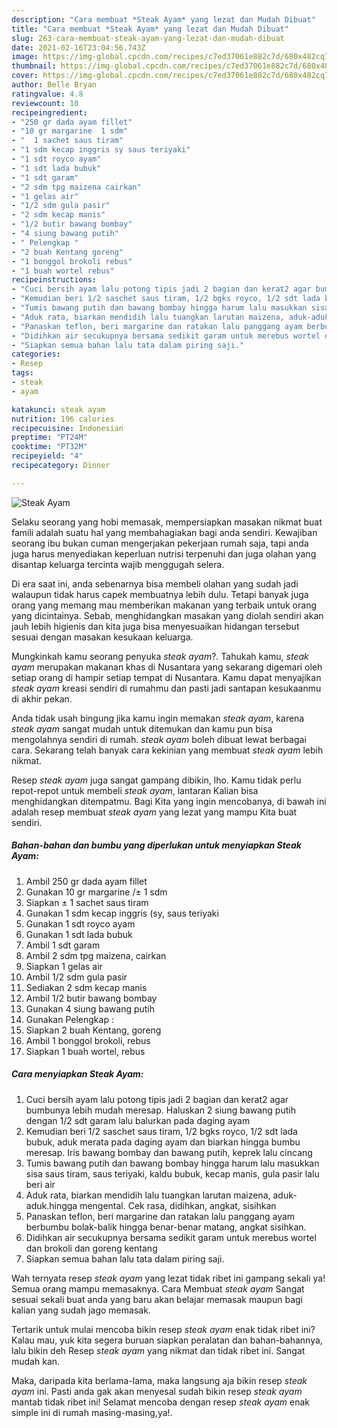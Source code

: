```yaml
---
description: "Cara membuat *Steak Ayam* yang lezat dan Mudah Dibuat"
title: "Cara membuat *Steak Ayam* yang lezat dan Mudah Dibuat"
slug: 263-cara-membuat-steak-ayam-yang-lezat-dan-mudah-dibuat
date: 2021-02-16T23:04:56.743Z
image: https://img-global.cpcdn.com/recipes/c7ed37061e882c7d/680x482cq70/steak-ayam-foto-resep-utama.jpg
thumbnail: https://img-global.cpcdn.com/recipes/c7ed37061e882c7d/680x482cq70/steak-ayam-foto-resep-utama.jpg
cover: https://img-global.cpcdn.com/recipes/c7ed37061e882c7d/680x482cq70/steak-ayam-foto-resep-utama.jpg
author: Belle Bryan
ratingvalue: 4.8
reviewcount: 10
recipeingredient:
- "250 gr dada ayam fillet"
- "10 gr margarine  1 sdm"
- "  1 sachet saus tiram"
- "1 sdm kecap inggris sy saus teriyaki"
- "1 sdt royco ayam"
- "1 sdt lada bubuk"
- "1 sdt garam"
- "2 sdm tpg maizena cairkan"
- "1 gelas air"
- "1/2 sdm gula pasir"
- "2 sdm kecap manis"
- "1/2 butir bawang bombay"
- "4 siung bawang putih"
- " Pelengkap "
- "2 buah Kentang goreng"
- "1 bonggol brokoli rebus"
- "1 buah wortel rebus"
recipeinstructions:
- "Cuci bersih ayam lalu potong tipis jadi 2 bagian dan kerat2 agar bumbunya lebih mudah meresap. Haluskan 2 siung bawang putih dengan 1/2 sdt garam lalu balurkan pada daging ayam"
- "Kemudian beri 1/2 saschet saus tiram, 1/2 bgks royco, 1/2 sdt lada bubuk, aduk merata pada daging ayam dan biarkan hingga bumbu meresap. Iris bawang bombay dan bawang putih, keprek lalu cincang"
- "Tumis bawang putih dan bawang bombay hingga harum lalu masukkan sisa saus tiram, saus teriyaki, kaldu bubuk, kecap manis, gula pasir lalu beri air"
- "Aduk rata, biarkan mendidih lalu tuangkan larutan maizena, aduk-aduk.hingga mengental. Cek rasa, didihkan, angkat, sisihkan"
- "Panaskan teflon, beri margarine dan ratakan lalu panggang ayam berbumbu bolak-balik hingga benar-benar matang, angkat sisihkan."
- "Didihkan air secukupnya bersama sedikit garam untuk merebus wortel dan brokoli dan goreng kentang"
- "Siapkan semua bahan lalu tata dalam piring saji."
categories:
- Resep
tags:
- steak
- ayam

katakunci: steak ayam 
nutrition: 196 calories
recipecuisine: Indonesian
preptime: "PT24M"
cooktime: "PT32M"
recipeyield: "4"
recipecategory: Dinner

---
```



![*Steak Ayam*](https://img-global.cpcdn.com/recipes/c7ed37061e882c7d/680x482cq70/steak-ayam-foto-resep-utama.jpg)

Selaku seorang yang hobi memasak, mempersiapkan masakan nikmat buat famili adalah suatu hal yang membahagiakan bagi anda sendiri. Kewajiban seorang ibu bukan cuman mengerjakan pekerjaan rumah saja, tapi anda juga harus menyediakan keperluan nutrisi terpenuhi dan juga olahan yang disantap keluarga tercinta wajib menggugah selera.

Di era  saat ini, anda sebenarnya bisa membeli olahan yang sudah jadi walaupun tidak harus capek membuatnya lebih dulu. Tetapi banyak juga orang yang memang mau memberikan makanan yang terbaik untuk orang yang dicintainya. Sebab, menghidangkan masakan yang diolah sendiri akan jauh lebih higienis dan kita juga bisa menyesuaikan hidangan tersebut sesuai dengan masakan kesukaan keluarga. 



Mungkinkah kamu seorang penyuka *steak ayam*?. Tahukah kamu, *steak ayam* merupakan makanan khas di Nusantara yang sekarang digemari oleh setiap orang di hampir setiap tempat di Nusantara. Kamu dapat menyajikan *steak ayam* kreasi sendiri di rumahmu dan pasti jadi santapan kesukaanmu di akhir pekan.

Anda tidak usah bingung jika kamu ingin memakan *steak ayam*, karena *steak ayam* sangat mudah untuk ditemukan dan kamu pun bisa mengolahnya sendiri di rumah. *steak ayam* boleh dibuat lewat berbagai cara. Sekarang telah banyak cara kekinian yang membuat *steak ayam* lebih nikmat.

Resep *steak ayam* juga sangat gampang dibikin, lho. Kamu tidak perlu repot-repot untuk membeli *steak ayam*, lantaran Kalian bisa menghidangkan ditempatmu. Bagi Kita yang ingin mencobanya, di bawah ini adalah resep membuat *steak ayam* yang lezat yang mampu Kita buat sendiri.

<!--inarticleads1-->

##### Bahan-bahan dan bumbu yang diperlukan untuk menyiapkan *Steak Ayam*:

1. Ambil 250 gr dada ayam fillet
1. Gunakan 10 gr margarine /± 1 sdm
1. Siapkan  ± 1 sachet saus tiram
1. Gunakan 1 sdm kecap inggris (sy, saus teriyaki
1. Gunakan 1 sdt royco ayam
1. Gunakan 1 sdt lada bubuk
1. Ambil 1 sdt garam
1. Ambil 2 sdm tpg maizena, cairkan
1. Siapkan 1 gelas air
1. Ambil 1/2 sdm gula pasir
1. Sediakan 2 sdm kecap manis
1. Ambil 1/2 butir bawang bombay
1. Gunakan 4 siung bawang putih
1. Gunakan  Pelengkap :
1. Siapkan 2 buah Kentang, goreng
1. Ambil 1 bonggol brokoli, rebus
1. Siapkan 1 buah wortel, rebus




<!--inarticleads2-->

##### Cara menyiapkan *Steak Ayam*:

1. Cuci bersih ayam lalu potong tipis jadi 2 bagian dan kerat2 agar bumbunya lebih mudah meresap. Haluskan 2 siung bawang putih dengan 1/2 sdt garam lalu balurkan pada daging ayam
1. Kemudian beri 1/2 saschet saus tiram, 1/2 bgks royco, 1/2 sdt lada bubuk, aduk merata pada daging ayam dan biarkan hingga bumbu meresap. Iris bawang bombay dan bawang putih, keprek lalu cincang
1. Tumis bawang putih dan bawang bombay hingga harum lalu masukkan sisa saus tiram, saus teriyaki, kaldu bubuk, kecap manis, gula pasir lalu beri air
1. Aduk rata, biarkan mendidih lalu tuangkan larutan maizena, aduk-aduk.hingga mengental. Cek rasa, didihkan, angkat, sisihkan
1. Panaskan teflon, beri margarine dan ratakan lalu panggang ayam berbumbu bolak-balik hingga benar-benar matang, angkat sisihkan.
1. Didihkan air secukupnya bersama sedikit garam untuk merebus wortel dan brokoli dan goreng kentang
1. Siapkan semua bahan lalu tata dalam piring saji.




Wah ternyata resep *steak ayam* yang lezat tidak ribet ini gampang sekali ya! Semua orang mampu memasaknya. Cara Membuat *steak ayam* Sangat sesuai sekali buat anda yang baru akan belajar memasak maupun bagi kalian yang sudah jago memasak.

Tertarik untuk mulai mencoba bikin resep *steak ayam* enak tidak ribet ini? Kalau mau, yuk kita segera buruan siapkan peralatan dan bahan-bahannya, lalu bikin deh Resep *steak ayam* yang nikmat dan tidak ribet ini. Sangat mudah kan. 

Maka, daripada kita berlama-lama, maka langsung aja bikin resep *steak ayam* ini. Pasti anda gak akan menyesal sudah bikin resep *steak ayam* mantab tidak ribet ini! Selamat mencoba dengan resep *steak ayam* enak simple ini di rumah masing-masing,ya!.


